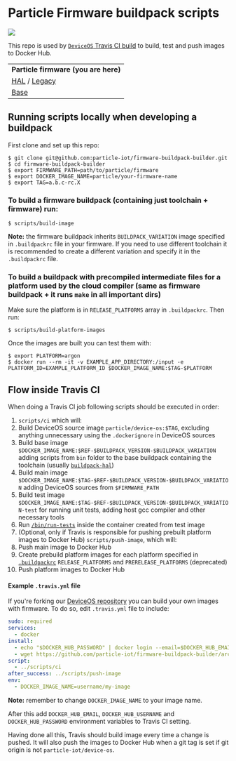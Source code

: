 # Particle Firmware buildpack scripts

[![](https://imagelayers.io/badge/particle/buildpack-particle-firmware:latest.svg)](https://imagelayers.io/?images=particle/buildpack-particle-firmware:latest 'Get your own badge on imagelayers.io')

This repo is used by [`DeviceOS` Travis CI build](https://travis-ci.org/spark/device-os) to build, test and push images to Docker Hub.

| |
|---|
|  **Particle firmware (you are here)**  |
| [HAL](https://github.com/particle-iot/buildpack-hal) / [Legacy](https://github.com/particle-iot/buildpack-0.3.x)   |
| [Base](https://github.com/particle-iot/buildpack-base) |

## Running scripts locally when developing a buildpack

First clone and set up this repo:
```
$ git clone git@github.com:particle-iot/firmware-buildpack-builder.git
$ cd firmware-buildpack-builder
$ export FIRMWARE_PATH=path/to/particle/firmware
$ export DOCKER_IMAGE_NAME=particle/your-firmware-name
$ export TAG=a.b.c-rc.X
```

### To build a firmware buildpack (containing just toolchain + firmware) run:
```
$ scripts/build-image
```
**Note:** the firmware buildpack inherits `BUILDPACK_VARIATION` image specified in `.buildpackrc` file in your firmware. If you need to use different toolchain it is recommended to create a different variation and specify it in the `.buildpackrc` file.

### To build a buildpack with precompiled intermediate files for a platform used by the cloud compiler (same as firmware buildpack + it runs `make` in all important dirs)

Make sure the platform is in `RELEASE_PLATFORMS` array in `.buildpackrc`. Then run:

```
$ scripts/build-platform-images
```

Once the images are built you can test them with:

```
$ export PLATFORM=argon
$ docker run --rm -it -v EXAMPLE_APP_DIRECTORY:/input -e PLATFORM_ID=EXAMPLE_PLATFORM_ID $DOCKER_IMAGE_NAME:$TAG-$PLATFORM
```

## Flow inside Travis CI

When doing a Travis CI job following scripts should be executed in order:

1. `scripts/ci` which will:
  1. Build DeviceOS source image `particle/device-os:$TAG`, excluding anything unnecessary using the `.dockerignore` in DeviceOS sources
  2. Build base image `$DOCKER_IMAGE_NAME:$REF-$BUILDPACK_VERSION-$BUILDPACK_VARIATION` adding scripts from `bin` folder to the base buildpack containing the toolchain (usually [`buildpack-hal`](https://github.com/particle-iot/buildpack-hal))
  3. Build main image `$DOCKER_IMAGE_NAME:$TAG-$REF-$BUILDPACK_VERSION-$BUILDPACK_VARIATION` adding DeviceOS sources from `$FIRMWARE_PATH`
  4. Build test image `$DOCKER_IMAGE_NAME:$TAG-$REF-$BUILDPACK_VERSION-$BUILDPACK_VARIATION-test` for running unit tests, adding host gcc compiler and other necessary tools
  5. Run [`/bin/run-tests`](bin/run-tests) inside the container created from test image
2. (Optional, only if Travis is responsible for pushing prebuilt platform images to Docker Hub) `scripts/push-image`, which will:
  1. Push main image to Docker Hub
  2. Create prebuild platform images for each platform specified in [`.buildpackrc`](https://github.com/particle-iot/device-os/blob/develop/.buildpackrc) `RELEASE_PLATFORMS` and `PRERELEASE_PLATFORMS` (deprecated)
  3. Push platform images to Docker Hub

#### Example `.travis.yml` file

If you're forking our [DeviceOS repository](https://github.com/particle-iot/device-os/) you can build your own images with firmware.
To do so, edit `.travis.yml` file to include:

```yaml
sudo: required  
services:  
  - docker
install:  
  - echo "$DOCKER_HUB_PASSWORD" | docker login --email=$DOCKER_HUB_EMAIL --username=$DOCKER_HUB_USERNAME --password-stdin
  - wget https://github.com/particle-iot/firmware-buildpack-builder/archive/%VERSION%.tar.gz -O - | tar -xz -C ../ --strip-components 1
script:  
  - ../scripts/ci
after_success: ../scripts/push-image
env:  
  - DOCKER_IMAGE_NAME=username/my-image
```

**Note:** remember to change `DOCKER_IMAGE_NAME` to your image name.

After this add `DOCKER_HUB_EMAIL`, `DOCKER_HUB_USERNAME` and `DOCKER_HUB_PASSWORD` environment variables to Travis CI setting.

Having done all this, Travis should build image every time a change is pushed. It will also push the images to Docker Hub when a git tag is set if git origin is not `particle-iot/device-os`.
